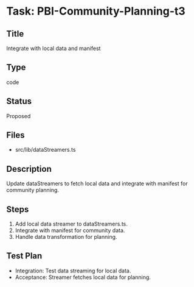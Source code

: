 # Task: PBI-Community-Planning-t3

## Title
Integrate with local data and manifest

## Type
code

## Status
Proposed

## Files
- src/lib/dataStreamers.ts

## Description
Update dataStreamers to fetch local data and integrate with manifest for community planning.

## Steps
1. Add local data streamer to dataStreamers.ts.
2. Integrate with manifest for community data.
3. Handle data transformation for planning.

## Test Plan
- Integration: Test data streaming for local data.
- Acceptance: Streamer fetches local data for planning.
